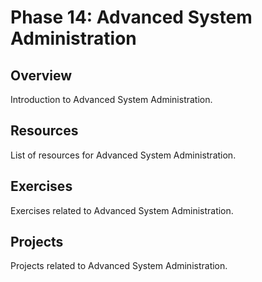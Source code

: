 # Phase 14: Advanced System Administration

## Overview

Introduction to Advanced System Administration.

## Resources

List of resources for Advanced System Administration.

## Exercises

Exercises related to Advanced System Administration.

## Projects

Projects related to Advanced System Administration.
